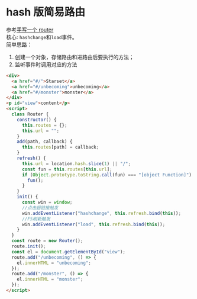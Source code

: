 # hash 版简易路由

参考[手写一个 router](https://xianyulaodi.github.io/2017/06/18/%E6%89%8B%E5%86%99%E4%B8%80%E4%B8%AArouter/)  
核心: `hashchange`和`load`事件。  
简单思路：

1. 创建一个对象，存储路由和进路由后要执行的方法；
2. 监听事件时调用对应的方法

```html
<div>
  <a href="#/">Starset</a>
  <a href="#/unbecoming">unbecoming</a>
  <a href="#/monster">monster</a>
</div>
<p id="view">content</p>
<script>
  class Router {
    constructor() {
      this.routes = {};
      this.url = "";
    }
    add(path, callback) {
      this.routes[path] = callback;
    }
    refresh() {
      this.url = location.hash.slice(1) || "/";
      const fun = this.routes[this.url];
      if (Object.prototype.toString.call(fun) === "[object Function]") {
        fun();
      }
    }
    init() {
      const win = window;
      //点击超链接触发
      win.addEventListener("hashchange", this.refresh.bind(this));
      //F5刷新触发
      win.addEventListener("load", this.refresh.bind(this));
    }
  }
  const route = new Router();
  route.init();
  const el = document.getElementById("view");
  route.add("/unbecoming", () => {
    el.innerHTML = "unbecoming";
  });
  route.add("/monster", () => {
    el.innerHTML = "monster";
  });
</script>
```
